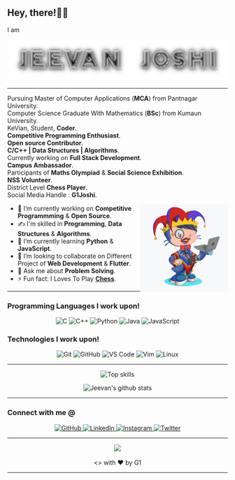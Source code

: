 ## Hey, there!👋🏻
I am
<div align="center">

  ![🅹🅴🅴🆅🅰🅽  🅹🅾🆂🅷🅸](https://raw.githubusercontent.com/G1Joshi/Assets/main/JeevanJoshi.gif)

</div>

---

Pursuing Master of Computer Applications (**MCA**) from Pantnagar University.<br>
Computer Science Graduate With Mathematics (**BSc**) from Kumaun University.<br>
KeVian, Student, **Coder**.<br>
**Competitive Programming Enthusiast**.<br>
**Open source Contributor**.<br>
**C/C++ | Data Structures | Algorithms**.<br>
Currently working on **Full Stack Development**.<br>
**Campus Ambassador**.<br>
Participants of **Maths Olympiad** & **Social Science Exhibition**.<br>
**NSS Volunteer**.<br>
District Level **Chess Player**.<br>
Social Media Handle : **G1Joshi**.

<img align="right" src="https://raw.githubusercontent.com/G1Joshi/Assets/main/octocat.png" alt="Octocat" width="200" height="200">

- 🔭 I’m currently working on **Competitive Programmming** & **Open Source**.
- ✍️ I'm skilled in **Programming**, **Data Structures** & **Algorithms**.
- 🌱 I’m currently learning **Python** & **JavaScript**.
- 👯 I’m looking to collaborate on Different Project of **Web Development** & **Flutter**.
- 💬 Ask me about **Problem Solving**.
- ⚡ Fun fact: I Loves To Play **[Chess](https://www.chess.com/member/G1Joshi)**.

---

### Programming Languages I work upon!

<div align="center">

  <img src="https://devicons.github.io/devicon/devicon.git/icons/c/c-original.svg" alt="C" width="50" height="50" />

  <img src="https://devicons.github.io/devicon/devicon.git/icons/cplusplus/cplusplus-original.svg" alt="C++" width="50" height="50" />

  <img src="https://devicons.github.io/devicon/devicon.git/icons/python/python-original.svg" alt="Python" width="50" height="50" />

  <img src="https://devicons.github.io/devicon/devicon.git/icons/java/java-original.svg" alt="Java" width="50" height="50" />

  <img src="https://devicons.github.io/devicon/devicon.git/icons/javascript/javascript-original.svg" alt="JavaScript" width="50" height="50" />

</div>

### Technologies I work upon!

<div align="center">

  <img src="https://devicons.github.io/devicon/devicon.git/icons/git/git-original.svg" alt="Git" width="50" height="50" />

  <img src="https://devicons.github.io/devicon/devicon.git/icons/github/github-original.svg" alt="GitHub" width="50" height="50" />

  <img src="https://devicons.github.io/devicon/devicon.git/icons/visualstudio/visualstudio-plain.svg" alt="VS Code" width="50" height="50" />

  <img src="https://devicons.github.io/devicon/devicon.git/icons/vim/vim-original.svg" alt="Vim" width="50" height="50" />

  <img src="https://devicons.github.io/devicon/devicon.git/icons/linux/linux-original.svg" alt="Linux" width="50" height="50" />

</div>

---

<div align="center">

  ![Top skills](https://github-readme-stats.vercel.app/api/top-langs/?username=g1joshi&hide_border=true)

  ![Jeevan's github stats](https://github-readme-stats.vercel.app/api?username=g1joshi&count_private=true&show_icons=true&hide_border=true)

</div>

---

### Connect with me @

<div align="center">

  <a href="https://github.com/G1Joshi">
    <img src="https://img.shields.io/static/v1?style=for-the-badge&label=GitHub&labelColor=silver&logo=github&logoColor=black&message=G1Joshi&color=black&link=https://github.com/G1Joshi" alt="GitHub" />
  </a>

  <a href="https://linkedin.com/in/G1Joshi">
    <img src="https://img.shields.io/static/v1?style=for-the-badge&label=LinkedIn&labelColor=silver&logo=linkedin&logoColor=blue&message=G1Joshi&color=blue&link=https://linkedin.com/in/G1Joshi" alt="LinkedIn" />
  </a>

  <a href="https://instagram.com/G1Joshi">
    <img src="https://img.shields.io/static/v1?style=for-the-badge&label=instagram&labelColor=silver&logo=instagram&logoColor=red&message=G1Joshi&color=red&link=https://instagram.com/G1Joshi" alt="Instagram" />
  </a>

  <a href="https://twitter.com/G1Joc">
    <img src="https://img.shields.io/static/v1?style=for-the-badge&label=Twitter&labelColor=silver&logo=twitter&logoColor=blue&message=G1JoC&color=blue&link=https://twitter.com/G1JoC" alt="Twitter" />
  </a>

</div>

---

<div align="center">

  ![](https://profile-counter.glitch.me/G1Joshi/count.svg)

</div>

<div align="center">

  <\> with ❤️ by G1

  </div>
  
---

<!--START_SECTION:waka-->
<!--END_SECTION:waka-->

